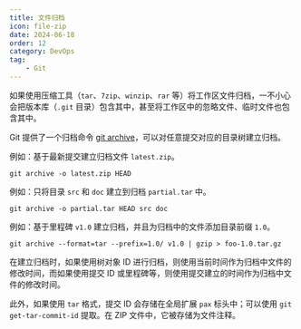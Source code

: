 ```yaml
---
title: 文件归档
icon: file-zip
date: 2024-06-18
order: 12
category: DevOps
tag:
    - Git
---
```


如果使用压缩工具（`tar`、`7zip`、`winzip`、`rar` 等）将工作区文件归档，一不小心会把版本库（`.git` 目录）包含其中，甚至将工作区中的忽略文件、临时文件也包含其中。

Git 提供了一个归档命令 [git archive](../../computers/commands/git/git_archive.md)，可以对任意提交对应的目录树建立归档。

例如：基于最新提交建立归档文件 `latest.zip`。

```shell
git archive -o latest.zip HEAD
```

例如：只将目录 `src` 和 `doc` 建立到归档 `partial.tar` 中。

```shell
git archive -o partial.tar HEAD src doc
```

例如：基于里程碑 `v1.0` 建立归档，并且为归档中的文件添加目录前缀 `1.0`。

```shell
git archive --format=tar --prefix=1.0/ v1.0 | gzip > foo-1.0.tar.gz
```

在建立归档时，如果使用树对象 ID 进行归档，则使用当前时间作为归档中文件的修改时间，而如果使用提交 ID 或里程碑等，则使用提交建立的时间作为归档中文件的修改时间。

此外，如果使用 `tar` 格式，提交 ID 会存储在全局扩展 `pax` 标头中；可以使用 `git get-tar-commit-id` 提取。在 ZIP 文件中，它被存储为文件注释。
